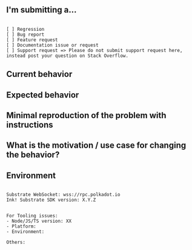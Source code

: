 <!--
PLEASE HELP US PROCESS GITHUB ISSUES FASTER BY PROVIDING THE FOLLOWING INFORMATION.

ISSUES MISSING IMPORTANT INFORMATION MAY BE CLOSED WITHOUT INVESTIGATION.
-->

## I'm submitting a...
<!-- 
Please search GitHub for a similar issue or PR before submitting.
Check one of the following options with "x" -->
<pre><code>
[ ] Regression <!--(a behavior that used to work and stopped working in a new release)-->
[ ] Bug report
[ ] Feature request
[ ] Documentation issue or request
[ ] Support request => Please do not submit support request here, instead post your question on Stack Overflow.
</code></pre>

## Current behavior
<!-- Describe how the issue manifests. -->

## Expected behavior
<!-- Describe what the desired behavior would be. -->

## Minimal reproduction of the problem with instructions
<!-- Please share a repo, a gist, or step-by-step instructions. -->

## What is the motivation / use case for changing the behavior?
<!-- Describe the motivation or the concrete use case. -->

## Environment

<pre><code>
Substrate WebSocket: wss://rpc.polkadot.io <!-- `mainnet or testnet` -->
Ink! Substrate SDK version: X.Y.Z
<!-- Check whether this is still an issue in the most recent version -->
 
For Tooling issues:
- Node/JS/TS version: XX  <!-- run `node --version` -->
- Platform:  <!-- Mac, Linux, Windows -->
- Environment:  <!-- Browser, Server -->

Others:
<!-- Anything else relevant?  Operating system version, IDE, package manager, ... -->
</code></pre>
